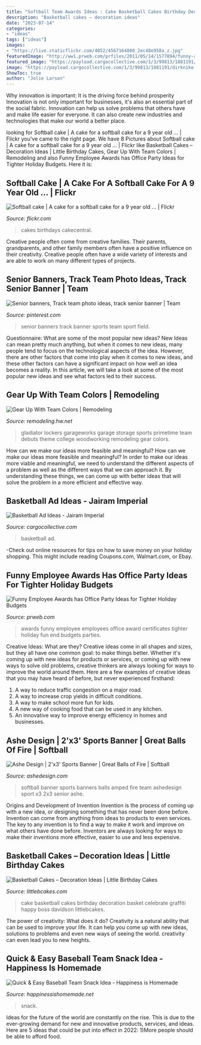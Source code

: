 ```yaml
---
title: "Softball Team Awards Ideas : Cake Basketball Cakes Birthday Decoration Basket Celebrate Graffiti Happy Boss Davidson Littlebcakes"
description: "Basketball cakes – decoration ideas"
date: "2023-07-14"
categories:
- "ideas"
tags: ["ideas"]
images:
- "https://live.staticflickr.com/4052/4567164800_2ec48e958a_z.jpg"
featuredImage: "http://ww1.prweb.com/prfiles/2011/05/14/1577894/funny-awards-for-employees.jpg"
featured_image: "https://payload.cargocollective.com/1/3/99813/1881191/dirknike.jpg"
image: "https://payload.cargocollective.com/1/3/99813/1881191/dirknike.jpg"
ShowToc: true
author: "Jolie Larson"
---
```



Why innovation is important: It is the driving force behind prosperity
Innovation is not only important for businesses, it's also an essential part of the social fabric. Innovation can help us solve problems that others have and make life easier for everyone. It can also create new industries and technologies that make our world a better place.

	

		
looking for Softball cake | A cake for a softball cake for a 9 year old … | Flickr you've came to the right page. We have 8 Pictures about Softball cake | A cake for a softball cake for a 9 year old … | Flickr like Basketball Cakes – Decoration Ideas | Little Birthday Cakes, Gear Up With Team Colors | Remodeling and also Funny Employee Awards has Office Party Ideas for Tighter Holiday Budgets. Here it is:
		
    
## Softball Cake | A Cake For A Softball Cake For A 9 Year Old … | Flickr

<img loading=lazy src="https://live.staticflickr.com/4052/4567164800_2ec48e958a_z.jpg" onerror="this.onerror=null;this.src='https://tse2.mm.bing.net/th?id=OIP.hdq87a1RgJDhy3mxqPgoKwHaJ3&amp;pid=15.1';" alt="Softball cake | A cake for a softball cake for a 9 year old … | Flickr">

_Source: flickr.com_

>cakes birthdays cakecentral. 

	

Creative people often come from creative families. Their parents, grandparents, and other family members often have a positive influence on their creativity. Creative people often have a wide variety of interests and are able to work on many different types of projects.

    
## Senior Banners, Track Team Photo Ideas, Track Senior Banner | Team

<img loading=lazy src="https://i.pinimg.com/736x/e1/5c/0a/e15c0a16484a2aeb881140af3f666a51.jpg" onerror="this.onerror=null;this.src='https://tse3.mm.bing.net/th?id=OIP._zr-dTBAFJM128W9bOS8UQHaJ3&amp;pid=15.1';" alt="Senior banners, Track team photo ideas, track senior banner | Team">

_Source: pinterest.com_

>senior banners track banner sports team sport field. 

	

Questionnaire: What are some of the most popular new ideas?
New Ideas can mean pretty much anything, but when it comes to new ideas, many people tend to focus on the technological aspects of the idea. However, there are other factors that come into play when it comes to new ideas, and these other factors can have a significant impact on how well an idea becomes a reality. In this article, we will take a look at some of the most popular new ideas and see what factors led to their success.

    
## Gear Up With Team Colors | Remodeling

<img loading=lazy src="https://cdnassets.hw.net/72/8a/e06295dc4a19b63853a018976d2a/gladiatorgarageworks-primetimelockers-storage-hero.jpg" onerror="this.onerror=null;this.src='https://tse1.mm.bing.net/th?id=OIP.X5V_pljStRoV4_sRXCy6qQHaE8&amp;pid=15.1';" alt="Gear Up With Team Colors | Remodeling">

_Source: remodeling.hw.net_

>gladiator lockers garageworks garage storage sports primetime team debuts theme college woodworking remodeling gear colors. 

	

How can we make our ideas more feasible and meaningful?
How can we make our ideas more feasible and meaningful? In order to make our ideas more viable and meaningful, we need to understand the different aspects of a problem as well as the different ways that we can approach it. By understanding these things, we can come up with better ideas that will solve the problem in a more efficient and effective way.

    
## Basketball Ad Ideas - Jairam Imperial

<img loading=lazy src="https://payload.cargocollective.com/1/3/99813/1881191/dirknike.jpg" onerror="this.onerror=null;this.src='https://tse2.mm.bing.net/th?id=OIP.JeLFiltPQ7NsQ7JIv51XXgHaLA&amp;pid=15.1';" alt="Basketball Ad Ideas - Jairam Imperial">

_Source: cargocollective.com_

>basketball ad. 

	

-Check out online resources for tips on how to save money on your holiday shopping. This might include reading Coupons.com, Walmart.com, or Ebay.

    
## Funny Employee Awards Has Office Party Ideas For Tighter Holiday Budgets

<img loading=lazy src="http://ww1.prweb.com/prfiles/2011/05/14/1577894/funny-awards-for-employees.jpg" onerror="this.onerror=null;this.src='https://tse4.mm.bing.net/th?id=OIP.ojK2LOP508kRj6bxp2ey1wHaFR&amp;pid=15.1';" alt="Funny Employee Awards has Office Party Ideas for Tighter Holiday Budgets">

_Source: prweb.com_

>awards funny employee employees office award certificates tighter holiday fun end budgets parties. 

	

Creative Ideas: What are they?
Creative ideas come in all shapes and sizes, but they all have one common goal: to make things better. Whether it's coming up with new ideas for products or services, or coming up with new ways to solve old problems, creative thinkers are always looking for ways to improve the world around them. Here are a few examples of creative ideas that you may have heard of before, but never experienced firsthand: 
1. A way to reduce traffic congestion on a major road.
2. A way to increase crop yields in difficult conditions.
3. A way to make school more fun for kids.
4. A new way of cooking food that can be used in any kitchen.
5. An innovative way to improve energy efficiency in homes and businesses.

    
## Ashe Design | 2&#039;x3&#039; Sports Banner | Great Balls Of Fire | Softball

<img loading=lazy src="https://cdn.shopify.com/s/files/1/1154/9316/products/Ashe-Design-Sports-Banner-Great-Balls-Softball-2x3_54c2d1c9-a839-48ad-a28f-6ccc1d28c61b_grande.jpg?v=1490844445" onerror="this.onerror=null;this.src='https://tse4.mm.bing.net/th?id=OIP.WjmzihRZDk02zz6NGoCICwHaHa&amp;pid=15.1';" alt="Ashe Design | 2&#039;x3&#039; Sports Banner | Great Balls of Fire | Softball">

_Source: ashedesign.com_

>softball banner sports banners balls amped fire team ashedesign sport x3 2x3 senior ashe. 

	

Origins and Development of Invention
Invention is the process of coming up with a new idea, or designing something that has never been done before. Invention can come from anything from ideas to products to even services. The key to any invention is to find a way to make it work and improve on what others have done before. Inventors are always looking for ways to make their inventions more effective, easier to use and less expensive.

    
## Basketball Cakes – Decoration Ideas | Little Birthday Cakes

<img loading=lazy src="http://www.littlebcakes.com/wp-content/uploads/2014/01/Basketball-Cake-Pictures-1024x682.jpg" onerror="this.onerror=null;this.src='https://tse4.mm.bing.net/th?id=OIP.NTk4vHkzcIdiQr_t2tBtPAHaE7&amp;pid=15.1';" alt="Basketball Cakes – Decoration Ideas | Little Birthday Cakes">

_Source: littlebcakes.com_

>cake basketball cakes birthday decoration basket celebrate graffiti happy boss davidson littlebcakes. 

	

The power of creativity: What does it do?
Creativity is a natural ability that can be used to improve your life. It can help you come up with new ideas, solutions to problems and even new ways of seeing the world. creativity can even lead you to new heights.

    
## Quick &amp; Easy Baseball Team Snack Idea - Happiness Is Homemade

<img loading=lazy src="https://www.happinessishomemade.net/wp-content/uploads/2016/05/Baseball-Team-Snack-Treat-Idea-with-Free-Printables-2.jpg" onerror="this.onerror=null;this.src='https://tse2.mm.bing.net/th?id=OIP.Seb5Jhkm8s2HsEDRITjvugHaLF&amp;pid=15.1';" alt="Quick &amp; Easy Baseball Team Snack Idea - Happiness is Homemade">

_Source: happinessishomemade.net_

>snack. 

	

Ideas for the future of the world are constantly on the rise. This is due to the ever-growing demand for new and innovative products, services, and ideas. Here are 5 ideas that could be put into effect in 2022: 1)More people should be able to afford food. 

